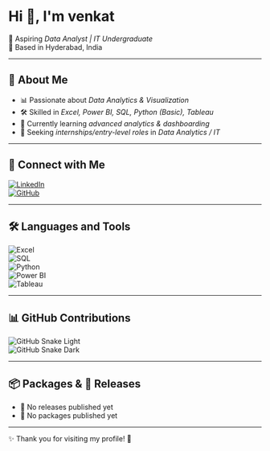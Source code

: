 # Hi 👋, I'm venkat
🎯 Aspiring *Data Analyst | IT Undergraduate*  
📍 Based in Hyderabad, India  

---

## 🚀 About Me  
- 📊 Passionate about *Data Analytics & Visualization*  
- 🛠 Skilled in *Excel, Power BI, SQL, Python (Basic), Tableau*  
- 🌱 Currently learning *advanced analytics & dashboarding*  
- 🎯 Seeking *internships/entry-level roles* in *Data Analytics / IT*  

---

## 🔗 Connect with Me  
[![LinkedIn](https://img.shields.io/badge/LinkedIn-blue?style=flat&logo=linkedin)](https://www.linkedin.com/in/venkat-7b7197334/)  
[![GitHub](https://img.shields.io/badge/GitHub-black?style=flat&logo=github)](https://github.com/venkat-analytics)  

---

## 🛠 Languages and Tools  
![Excel](https://img.shields.io/badge/Excel-217346?style=for-the-badge&logo=microsoft-excel&logoColor=white)  
![SQL](https://img.shields.io/badge/SQL-07405E?style=for-the-badge&logo=mysql&logoColor=white)  
![Python](https://img.shields.io/badge/Python-3776AB?style=for-the-badge&logo=python&logoColor=white)  
![Power BI](https://img.shields.io/badge/PowerBI-F2C811?style=for-the-badge&logo=power-bi&logoColor=black)  
![Tableau](https://img.shields.io/badge/Tableau-E97627?style=for-the-badge&logo=tableau&logoColor=white)  

---

## 📊 GitHub Contributions  
![GitHub Snake Light](https://raw.githubusercontent.com/venkat-analytics/venkat-analytics/output/github-contribution-grid-snake.svg#gh-light-mode-only)  
![GitHub Snake Dark](https://raw.githubusercontent.com/venkat-analytics/venkat-analytics/output/github-contribution-grid-snake-dark.svg#gh-dark-mode-only)

---

## 📦 Packages & 📌 Releases  
- 🚫 No releases published yet  
- 🚫 No packages published yet  

---

✨ Thank you for visiting my profile! 🚀



